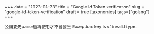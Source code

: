 +++
date = "2023-04-23"
title = "Google Id Token verification"
slug = "google-id-token-verification"
draft = true
[taxonomies]
tags=["golang"]
+++

公鑰要先parse過再使用才不會發生 Exception: key is of invalid type.

